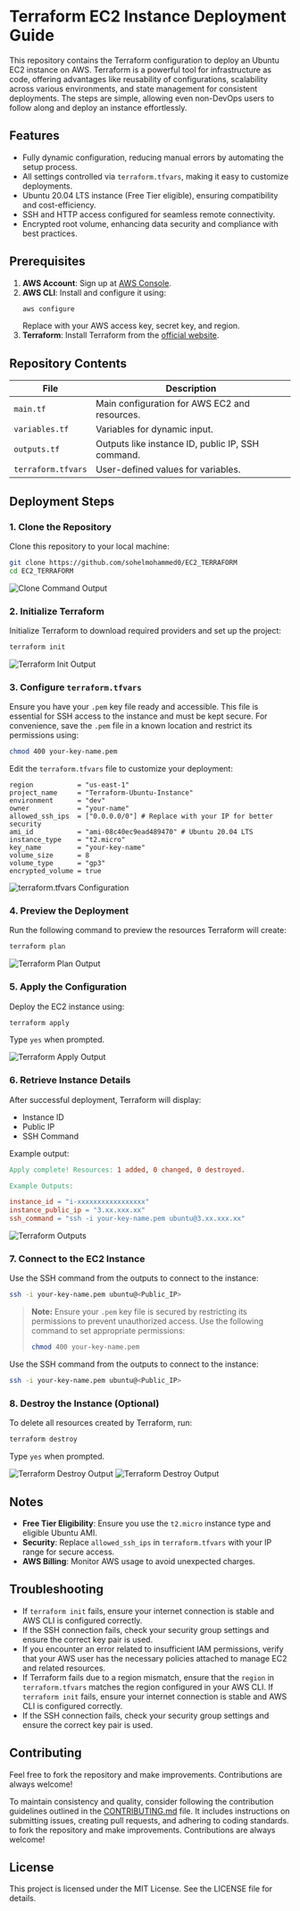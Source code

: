 # Terraform EC2 Instance Deployment Guide

This repository contains the Terraform configuration to deploy an Ubuntu EC2 instance on AWS. Terraform is a powerful tool for infrastructure as code, offering advantages like reusability of configurations, scalability across various environments, and state management for consistent deployments. The steps are simple, allowing even non-DevOps users to follow along and deploy an instance effortlessly.

## Features
- Fully dynamic configuration, reducing manual errors by automating the setup process.
- All settings controlled via `terraform.tfvars`, making it easy to customize deployments.
- Ubuntu 20.04 LTS instance (Free Tier eligible), ensuring compatibility and cost-efficiency.
- SSH and HTTP access configured for seamless remote connectivity.
- Encrypted root volume, enhancing data security and compliance with best practices.

## Prerequisites

1. **AWS Account**: Sign up at [AWS Console](https://aws.amazon.com/).
2. **AWS CLI**: Install and configure it using:
   ```bash
   aws configure
   ```
   Replace with your AWS access key, secret key, and region.
3. **Terraform**: Install Terraform from the [official website](https://www.terraform.io/).

## Repository Contents

| File            | Description                                  |
|-----------------|----------------------------------------------|
| `main.tf`       | Main configuration for AWS EC2 and resources. |
| `variables.tf`  | Variables for dynamic input.                 |
| `outputs.tf`    | Outputs like instance ID, public IP, SSH command. |
| `terraform.tfvars` | User-defined values for variables.        |

## Deployment Steps

### 1. Clone the Repository
Clone this repository to your local machine:

```bash
git clone https://github.com/sohelmohammed0/EC2_TERRAFORM
cd EC2_TERRAFORM
```
![Clone Command Output](./images/gitclone.png)

### 2. Initialize Terraform
Initialize Terraform to download required providers and set up the project:

```bash
terraform init
```
![Terraform Init Output](./images/tfinit.png)

### 3. Configure `terraform.tfvars`

Ensure you have your `.pem` key file ready and accessible. This file is essential for SSH access to the instance and must be kept secure. For convenience, save the `.pem` file in a known location and restrict its permissions using:

```bash
chmod 400 your-key-name.pem
```

Edit the `terraform.tfvars` file to customize your deployment:

```hcl
region           = "us-east-1"
project_name     = "Terraform-Ubuntu-Instance"
environment      = "dev"
owner            = "your-name"
allowed_ssh_ips  = ["0.0.0.0/0"] # Replace with your IP for better security
ami_id           = "ami-08c40ec9ead489470" # Ubuntu 20.04 LTS
instance_type    = "t2.micro"
key_name         = "your-key-name"
volume_size      = 8
volume_type      = "gp3"
encrypted_volume = true
```
![terraform.tfvars Configuration](./images/tfvars.png)

### 4. Preview the Deployment
Run the following command to preview the resources Terraform will create:

```bash
terraform plan
```
![Terraform Plan Output](./images/tfplan.png)

### 5. Apply the Configuration
Deploy the EC2 instance using:

```bash
terraform apply
```
Type `yes` when prompted.

![Terraform Apply Output](./images/applyop.png)

### 6. Retrieve Instance Details
After successful deployment, Terraform will display:

- Instance ID
- Public IP
- SSH Command

Example output:

```makefile
Apply complete! Resources: 1 added, 0 changed, 0 destroyed.

Example Outputs:

instance_id = "i-xxxxxxxxxxxxxxxxx"
instance_public_ip = "3.xx.xxx.xx"
ssh_command = "ssh -i your-key-name.pem ubuntu@3.xx.xxx.xx"
```
![Terraform Outputs](./images/applyop.png)

### 7. Connect to the EC2 Instance

Use the SSH command from the outputs to connect to the instance:

```bash
ssh -i your-key-name.pem ubuntu@<Public_IP>
```

> **Note:** Ensure your `.pem` key file is secured by restricting its permissions to prevent unauthorized access. Use the following command to set appropriate permissions:
>
> ```bash
> chmod 400 your-key-name.pem
> ```

Use the SSH command from the outputs to connect to the instance:

```bash
ssh -i your-key-name.pem ubuntu@<Public_IP>
```

### 8. Destroy the Instance (Optional)
To delete all resources created by Terraform, run:

```bash
terraform destroy
```
Type `yes` when prompted.

![Terraform Destroy Output](./images/dest1.png)
![Terraform Destroy Output](./images/dest2.png)


## Notes

- **Free Tier Eligibility**: Ensure you use the `t2.micro` instance type and eligible Ubuntu AMI.
- **Security**: Replace `allowed_ssh_ips` in `terraform.tfvars` with your IP range for secure access.
- **AWS Billing**: Monitor AWS usage to avoid unexpected charges.

## Troubleshooting

- If `terraform init` fails, ensure your internet connection is stable and AWS CLI is configured correctly.
- If the SSH connection fails, check your security group settings and ensure the correct key pair is used.
- If you encounter an error related to insufficient IAM permissions, verify that your AWS user has the necessary policies attached to manage EC2 and related resources.
- If Terraform fails due to a region mismatch, ensure that the `region` in `terraform.tfvars` matches the region configured in your AWS CLI. If `terraform init` fails, ensure your internet connection is stable and AWS CLI is configured correctly.
- If the SSH connection fails, check your security group settings and ensure the correct key pair is used.

## Contributing

Feel free to fork the repository and make improvements. Contributions are always welcome!

To maintain consistency and quality, consider following the contribution guidelines outlined in the [CONTRIBUTING.md](./CONTRIBUTING.md) file. It includes instructions on submitting issues, creating pull requests, and adhering to coding standards. to fork the repository and make improvements. Contributions are always welcome!

## License

This project is licensed under the MIT License. See the LICENSE file for details.